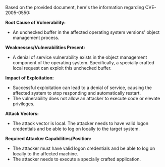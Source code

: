 Based on the provided document, here's the information regarding CVE-2005-0550:

**Root Cause of Vulnerability:**
- An unchecked buffer in the affected operating system versions' object management process.

**Weaknesses/Vulnerabilities Present:**
- A denial of service vulnerability exists in the object management component of the operating system. Specifically, a specially crafted local request can exploit this unchecked buffer.

**Impact of Exploitation:**
- Successful exploitation can lead to a denial of service, causing the affected system to stop responding and automatically restart.
- The vulnerability does not allow an attacker to execute code or elevate privileges.

**Attack Vectors:**
- The attack vector is local. The attacker needs to have valid logon credentials and be able to log on locally to the target system.

**Required Attacker Capabilities/Position:**
- The attacker must have valid logon credentials and be able to log on locally to the affected machine.
- The attacker needs to execute a specially crafted application.